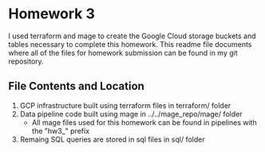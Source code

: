 # Homework 3

I used terraform and mage to create the Google Cloud storage buckets and tables necessary to complete this homework.
This readme file documents where all of the files for homework submission can be found in my git repository.

## File Contents and Location

1. GCP infrastructure built using terraform files in terraform/ folder
2. Data pipeline code built using mage in ../../mage_repo/mage/ folder
    - All mage files used for this homework can be found in pipelines with the "hw3_" prefix
3. Remaing SQL queries are stored in sql files in sql/ folder

